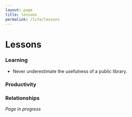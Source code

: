 ```yaml
---
layout: page
title: lessons
permalink: /life/lessons
---
```


<h1>Lessons</h1>

### Learning

- Never underestimate the usefulness of a public library. 

### Productivity

### Relationships

<i>Page in progress</i>

<style>
  .wrapper {
    max-width: 58em;
  }
</style>